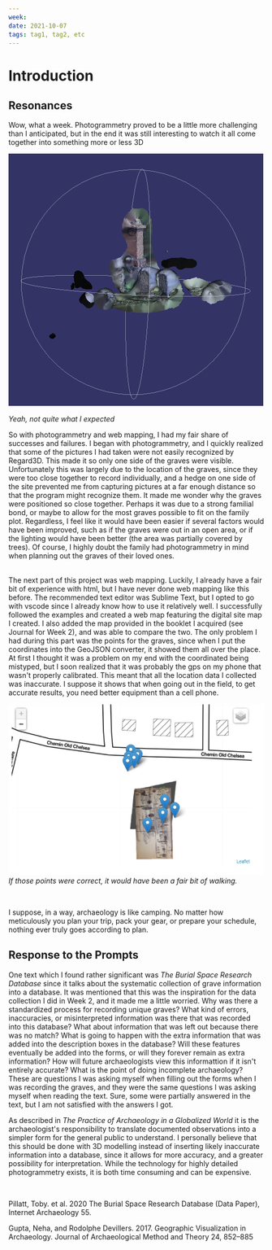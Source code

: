 ```yaml
---
week:
date: 2021-10-07
tags: tag1, tag2, etc
---
```


# Introduction 

## Resonances

Wow, what a week. Photogrammetry proved to be a little more challenging than I anticipated, but in the end it was still interesting to watch it all come together into something more or less 3D

![3D_Fail](images-week-3/Pasted%20image%2020211007204205.png)

*Yeah, not quite what I expected*

So with photogrammetry and web mapping, I had my fair share of successes and failures. I began with photogrammetry, and I quickly realized that some of the pictures I had taken were not easily recognized by Regard3D. This made it so only one side of the graves were visible. Unfortunately this was largely due to the location of the graves, since they were too close together to record individually, and a hedge on one side of the site prevented me from capturing pictures at a far enough distance so that the program might recognize them. It made me wonder why the graves were positioned so close together. Perhaps it was due to a strong familial bond, or maybe to allow for the most graves possible to fit on the family plot. Regardless, I feel like it would have been easier if several factors would have been improved, such as if the graves were out in an open area, or if the lighting would have been better (the area was partially covered by trees). Of course, I highly doubt the family had photogrammetry in mind when planning out the graves of their loved ones.

<br>
The next part of this project was web mapping. Luckily, I already have a fair bit of experience with html, but I have never done web mapping like this before. The recommended text editor was Sublime Text, but I opted to go with vscode since I already know how to use it relatively well. I successfully followed the examples and created a web map featuring the digital site map I created. I also added the map provided in the booklet I acquired (see Journal for Week 2), and was able to compare the two. The only problem I had during this part was the points for the graves, since when I put the coordinates into the GeoJSON converter, it showed them all over the place. At first I thought it was a problem on my end with the coordinated being mistyped, but I soon realized that it was probably the gps on my phone that wasn't properly calibrated. This meant that all the location data I collected was inaccurate. I suppose it shows that when going out in the field, to get accurate results, you need better equipment than a cell phone.

![Point_Fail](images-week-3/Pasted%20image%2020211015095807.png)
*If those points were correct, it would have been a fair bit of walking.*

<br>

I suppose, in a way, archaeology is like camping. No matter how meticulously you plan your trip, pack your gear, or prepare your schedule, nothing ever truly goes according to plan.




## Response to the Prompts

One text which I found rather significant was *The Burial Space Research Database* since it talks about the systematic collection of grave information into a database. It was mentioned that this was the inspiration for the data collection I did in Week 2, and it made me a little worried. Why was there a standardized process for recording unique graves? What kind of errors, inaccuracies, or misinterpreted information was there that was recorded into this database? What about information that was left out because there was no match? What is going to happen with the extra information that was added into the description boxes in the database? Will these features eventually be added into the forms, or will they forever remain as extra information? How will future archaeologists view this informattion if it isn't entirely accurate? What is the point of doing incomplete archaeology? These are questions I was asking myself when filling out the forms when I was recording the graves, and they were the same questions I was asking myself when reading the text. Sure, some were partially answered in the text, but I am not satisfied with the answers I got.

As described in *The Practice of Archaeology in a Globalized World* it is the archaeologist's responsibility to translate documented observations into a simpler form for the general public to understand. I personally believe that this should be done with 3D modelling instead of inserting likely inaccurate information into a database, since it allows for more accuracy, and a greater possibility for interpretation. While the technology for highly detailed photogrammetry exists, it is both time consuming and can be expensive.

<br>

Pillatt, Toby. et al. 2020 The Burial Space Research Database (Data Paper), Internet Archaeology 55.

Gupta, Neha, and Rodolphe Devillers. 2017. Geographic Visualization in Archaeology. Journal of Archaeological Method and Theory 24, 852–885
